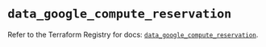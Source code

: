 # `data_google_compute_reservation`

Refer to the Terraform Registry for docs: [`data_google_compute_reservation`](https://registry.terraform.io/providers/hashicorp/google/5.28.0/docs/data-sources/compute_reservation).
